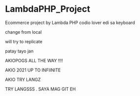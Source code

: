 # LambdaPHP_Project
Ecommerce project by Lambda PHP
codio lover
edi sa keyboard

change from local

will try to replicate 

patay tayo jan

AKIOPOGS ALL THE WAY !!!!

AKIO 2021 UP TO INFIINITE

AKIO TRY LANGZ

TRY LANGSSS . SAYA MAG GIT EH 